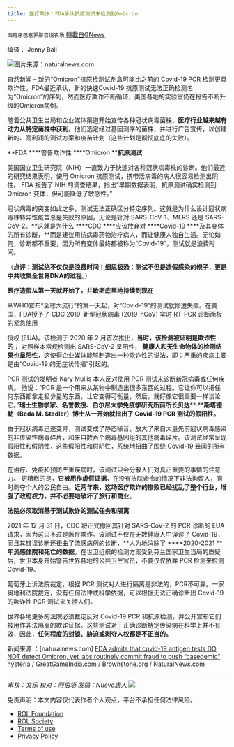 ```yaml
---
title: 医疗欺诈：FDA承认抗原测试未检测到Omicron
---
```

`西班牙巴塞罗那喜悦农场` [轉載自GNews](https://gnews.org/zh-hans/1822291/)

编译： Jenny Ball

![](https://assets.gnews.org/wp-content/uploads/2022/01/image-218.png)图片来源：naturalnews.com

自然新闻 – 新的“Omicron”抗原检测试剂盒可能比之前的 Covid-19 PCR 检测更具欺诈性。FDA最近承认，新的快速Covid-19 抗原测试无法正确检测名为“Omicron”的序列，然而医疗欺诈不断循环，美国各地的实验室仍在报告不断升级的Omicron病例。

随着公共卫生当局和企业媒体渠道开始宣传各种冠状病毒菌株，**医疗行业越来越有动力从特定菌株中获利**。他们选定经过基因测序的菌株，并进行广告宣传，以创建新的、高利润的测试方案和疫苗计划（这些计划是彻彻底底的失败）。

**FDA ****警告欺诈性 ****Omicron ****抗原测试**

美国国立卫生研究院（NIH）一直致力于快速对各种冠状病毒株的诊断。他们最近的研究结果表明，使用 Omicron 抗原测试，携带活病毒的病人很容易检测出阴性。 FDA 报告了 NIH 的调查结果，指出“早期数据表明，抗原测试确实检测到 Omicron 变体，但可能降低了敏感性。”

冠状病毒的突变如此之多，测试无法正确区分特定序列。这就是为什么设计冠状病毒株特异性疫苗总是失败的原因，无论是针对 SARS-CoV-1、MERS 还是 SARS-CoV-2。**这就是为什么 ****CDC ****应该放弃对 ****Covid-19 ****及其变体的所有诊断，**而是建议用抗病毒药物治疗病人，而让健康人独自生活。无论如何，诊断都不重要，因为所有变体最终都被称为“Covid-19”，测试就是浪费时间。

（**点评：测试绝不仅仅是浪费时间！细思极恐：测试不但是造假感染的幌子，更是中共收集全世界****DNA****的过程**。）

**医疗造假从第一天就开始了，并歇斯底里地持续到现在**

从WHO宣布“全球大流行”的第一天起，对“Covid-19”的测试就惨遭失败。在美国，FDA授予了 CDC 2019-新型冠状病毒 (2019-nCoV) 实时 RT-PCR 诊断面板的紧急使用

授权 (EUA)。该检测于 2020 年 2 月首次推出，**当时，该检测被证明是欺诈性的**； 对照样本常规检测出 SARS-CoV-2 呈阳性， **健康人和无生命物体的检测结果也呈阳性**，这使得企业媒体能够制造出一种欺诈性的说法，即：严重的疾病主要是由“Covid-19 的无症状传播”引起的。

PCR 测试的发明者 Kary Mullis 本人反对使用 PCR 测试来诊断新冠病毒或任何疾病。 他说：“PCR 是一个用来从某物中制造出很多东西的过程。它让你可以把任何东西都拿走极少量的东西，让它变得可衡量，然后，就好像它很重要一样谈论它。”**瑞士生物学家、名誉教授、伯尔尼大学免疫学研究所前所长贝达****·****斯塔德勒（****Beda M. Stadler****）博士从一开始就指出了 ****Covid-19 PCR ****测试的****假阳性****。**

由于冠状病毒迅速变异，测试变成了静态噪音，放大了来自大量先前冠状病毒感染的非传染性病毒碎片，和来自数百个病毒基因组的其他病毒碎片。该测试经常呈现假阳性和假阴性，这些假阳性和假阴性，系统地扭曲了围绕 Covid-19 丑闻的所有数据。

在治疗、免疫和预防严重疾病时，该测试只会分散人们对真正重要的事情的注意力。 更糟糕的是，**它被用作虚假证据**，在没有法院命令的情况下非法拘留人，同时剥夺个人的公民自由。**近两年来，这场医疗欺诈的惨败已经扰乱了整个行业，增强了政府权力，并不必要地破坏了旅行和商业**。

**法院必须取消基于测试欺诈的测试任务和隔离**

2021 年 12 月 31 日，CDC 将正式撤回其针对 SARS-CoV-2 的 PCR 诊断的 EUA 请求，因为这只不过是医疗欺诈。该测试不仅在无数健康人中误诊了 Covid-19，而且其错误诊断还扭曲了流感病例的诊断，**人为地消除了 ****2020-2021 ****年流感住院和死亡的数据**。在世卫组织的检测方案受到芬兰国家卫生当局的质疑后，世卫本身开始警告世界各地的公共卫生官员，不要仅仅依靠 PCR 检测来检测 Covid-19。

葡萄牙上诉法院裁定，根据 PCR 测试对人进行隔离是非法的，PCR不可靠。一家奥地利法院裁定，没有任何法律或科学依据，可以根据无法正确诊断出 Covid-19 的欺诈性 PCR 测试来关押人们。

世界各地更多的法院必须裁定反对 Covid-19 PCR 和抗原检测，并公开宣布它们被用作非法隔离的欺诈证据。这些测试对于正确诊断特定传染病在科学上并不有效，因此，**任何程度的封锁、胁迫或剥夺人权都是不正当的。**

新闻来源 ：[naturalnews.com] [FDA admits that covid-19 antigen tests DO NOT detect Omicron, yet labs routinely commit fraud to push “casedemic” hysteria](https://www.naturalnews.com/2022-01-02-fda-admits-covid19-antigen-tests-dont-detect-omicron.html) / [GreatGameIndia.com](https://greatgameindia.com/false-positive-covid-19/) / [Brownstone.org](https://brownstone.org/articles/pcr-tests-and-the-rise-of-disease-panic/) / [NaturalNews.com](https://naturalnews.com/2020-12-03-portuguese-court-pcr-tests-unreliable-quarantine-unlawful.html)

* * *

*审核：文乐
校对：阿伯塔
发稿：Nuevo唐人*
![](https://assets.gnews.org/wp-content/uploads/2022/01/GNEWS_CH.-1.jpeg)
 

免责声明：本文内容仅代表作者个人观点，平台不承担任何法律风险。

- [ROL Foundation](https://rolfoundation.org/)
- [ROL Society](https://rolsociety.org/)
- [Terms of use](https://gnews.org/terms-of-use-3/)
- [Privacy Policy](https://gnews.org/privacy-policy/)
